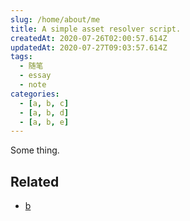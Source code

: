 ```yaml
---
slug: /home/about/me
title: A simple asset resolver script.
createdAt: 2020-07-26T02:00:57.614Z
updatedAt: 2020-07-27T09:03:57.614Z
tags:
  - 随笔
  - essay
  - note
categories:
  - [a, b, c]
  - [a, b, d]
  - [a, b, e]
---
```



Some thing.

## Related

* [b][]

[b]: ./b.md

